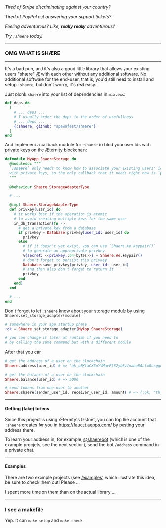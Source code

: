 *Tired of Stripe discriminating against your country?*

*Tired of PayPal not answering your support tickets?*

*Feeling adventurous? Like, **really really** adventurous?*

*Try `:shaere` today!*

---

### OMG WHAT IS SHÆRE

---

It's a bad pun, and it's also a good little library that allows your existing users "shære" [Æ](https://coinmarketcap.com/currencies/aeternity/) with each other without any additional software. No additional software for the end-user, that is, you'd still need to install and setup `:shaere`, but don't worry, it's real easy.

Just plonk `shaere` into your list of dependencies in `mix.exs`:

```elixir
def deps do
  [
    # ... deps ...
    # I usually order the deps in the order of usefullness
    # ... deps ...
    {:shaere, github: "spawnfest/shaere"}
  ]
end
```

And implement a callback module for `:shaere` to bind your user ids with private keys on the Æternity blockchain:

```elixir
defmodule MyApp.ShaereStorage do
  @moduledoc """
  `:shaere` only needs to know how to associate your existing users' ids
  with private keys, so the only callback that it needs right now is `privkey/1`
  """
  
  @behaviour Shaere.StorageAdapterType
  
  # ...

  @impl Shaere.StorageAdapterType
  def privkey(user_id) do
    # it works best if the operation is atomic
    # to avoid creating multiple keys for the same user
    in_db_transaction(fn ->
      # get a private key from a database
      if privkey = Database.privkey(user_id: user_id) do
        privkey
      else
        # if it doesn't yet exist, you can use `Shaere.Ae.keypair()`
        # to generate an approprivate privkey
        %{secret: <<privkey::64-bytes>>} = Shaere.Ae.keypair()
        # don't forget to persist this privkey
        Database.save_privkey(privkey, user_id: user_id)
        # and then also don't forget to return it
        privkey
      end
    end)
  end
  
  # ...
end
```

Don't forget to let `:shaere` know about your storage module by using `Shaere.set_storage_adapter(module)`

```elixir
# somewhere in your app startup phase
:ok = Shaere.set_storage_adapter(MyApp.ShaereStorage)

# you can change it later at runtime if you need to 
# by calling the same command but with a different module
```

After that you can

```elixir
# get the address of a user on the blockchain
Shaere.address(user_id) # => "ak_uBXfaCX5uYVMaePtS2ybXv4nahu8ALfmGcsgge9ghrfAHD6Wf"

# get the balance of a user on the blockchain
Shaere.balance(user_id) # => 5000

# send tokens from one user to another
Shaere.shaere(sender_user_id, receiver_user_id, amount) # => {:ok, "th_2A9PibNnDbNDNJ78ZQxMdfXAPP8dZ1XnhiZpJBJSy4aefixtDr"}
```

---

#### Getting (fake) tokens

Since this project is using Æternity's testnet, you can top the account that `:shaere` creates for you in https://faucet.aepps.com/ by pasting your address there.

To learn your address in, for example, [@shaerebot](https://t.me/shaerebot) (which is one of the example procjets, see the next section), send the bot `/address` command in a private chat.

---

#### Examples

There are two example projects (see [/examples](https://github.com/spawnfest/shaere/tree/master/examples)) which illustrate this idea, be sure to check them out! Please ...

I spent more time on them than on the actual library ...

---

### I see a makefile

Yep. It can `make setup` and `make check`.
